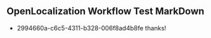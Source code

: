## OpenLocalization Workflow Test MarkDown
* 2994660a-c6c5-4311-b328-006f8ad4b8fe thanks!

<!--HONumber=Aug16_HO1-->


